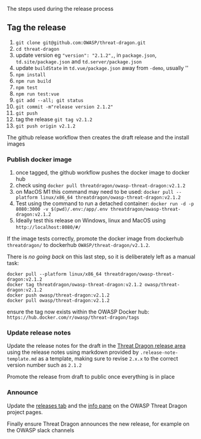 The steps used during the release process

## Tag the release

1. `git clone git@github.com:OWASP/threat-dragon.git`
2. `cd threat-dragon`
3. update version eg `"version": "2.1.2",`, in `package.json`, `td.site/package.json` and `td.server/package.json`
4. update `buildState` in `td.vue/package.json` away from `-demo`, usually ''
5. `npm install`
6. `npm run build`
7. `npm test`
8. `npm run test:vue`
9. `git add --all; git status`
10. `git commit -m"release version 2.1.2"`
11. `git push`
12. tag the release `git tag v2.1.2`
13. `git push origin v2.1.2`

The github release workflow then creates the draft release and the install images

### Publish docker image

1. once tagged, the github workflow pushes the docker image to docker hub
2. check using `docker pull threatdragon/owasp-threat-dragon:v2.1.2`
3. on MacOS M1 this command may need to be used:
    `docker pull --platform linux/x86_64 threatdragon/owasp-threat-dragon:v2.1.2`
4. Test using the command to run a detached container:
    `docker run -d -p 8080:3000 -v $(pwd)/.env:/app/.env threatdragon/owasp-threat-dragon:v2.1.2`
5. Ideally test this release on Windows, linux and MacOS using `http://localhost:8080/#/`

If the image tests correctly, promote the docker image
from dockerhub `threatdragon/` to dockerhub `OWASP/threat-dragon/v2.1.2`.

There is _no going back_ on this last step, so it is deliberately left as a manual task:

```text
docker pull --platform linux/x86_64 threatdragon/owasp-threat-dragon:v2.1.2
docker tag threatdragon/owasp-threat-dragon:v2.1.2 owasp/threat-dragon:v2.1.2
docker push owasp/threat-dragon:v2.1.2
docker pull owasp/threat-dragon:v2.1.2
```

ensure the tag now exists within the OWASP Docker hub: `https://hub.docker.com/r/owasp/threat-dragon/tags`

### Update release notes

Update the release notes for the draft in the [Threat Dragon release area][area]
using the release notes using markdown provided by `.release-note-template.md` as a template,
making sure to revise `2.x.x` to the correct version number such as `2.1.2`

Promote the release from draft to public once everything is in place

### Announce

Update the [releases tab][releases] and the [info pane][td-info] on the OWASP Threat Dragon project pages.

Finally ensure Threat Dragon announces the new release, for example on the OWASP slack channels

[area]: https://github.com/OWASP/threat-dragon/releases
[releases]: https://github.com/OWASP/www-project-threat-dragon/blob/main/tab_releases.md
[td-info]: https://github.com/OWASP/www-project-threat-dragon/blob/main/info.md
